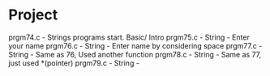 # Project
prgm74.c - Strings programs start. Basic/ Intro
prgm75.c - String - Enter your name 
prgm76.c - String - Enter name by considering space
prgm77.c - String - Same as 76, Used another function
prgm78.c - String - Same as 77, just used *(pointer)
prgm79.c - String - 


